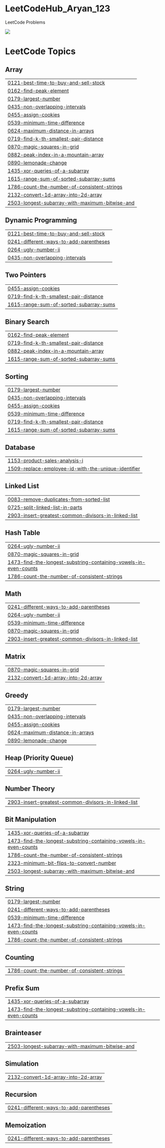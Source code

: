 # LeetCodeHub_Aryan_123
LeetCode Problems

![](https://leetcard.jacoblin.cool/Sachan_123?ext=heatmap)


<!---LeetCode Topics Start-->
# LeetCode Topics
## Array
|  |
| ------- |
| [0121-best-time-to-buy-and-sell-stock](https://github.com/aryan1234-coder/LeetCodeHub_Aryan_123/tree/master/0121-best-time-to-buy-and-sell-stock) |
| [0162-find-peak-element](https://github.com/aryan1234-coder/LeetCodeHub_Aryan_123/tree/master/0162-find-peak-element) |
| [0179-largest-number](https://github.com/aryan1234-coder/LeetCodeHub_Aryan_123/tree/master/0179-largest-number) |
| [0435-non-overlapping-intervals](https://github.com/aryan1234-coder/LeetCodeHub_Aryan_123/tree/master/0435-non-overlapping-intervals) |
| [0455-assign-cookies](https://github.com/aryan1234-coder/LeetCodeHub_Aryan_123/tree/master/0455-assign-cookies) |
| [0539-minimum-time-difference](https://github.com/aryan1234-coder/LeetCodeHub_Aryan_123/tree/master/0539-minimum-time-difference) |
| [0624-maximum-distance-in-arrays](https://github.com/aryan1234-coder/LeetCodeHub_Aryan_123/tree/master/0624-maximum-distance-in-arrays) |
| [0719-find-k-th-smallest-pair-distance](https://github.com/aryan1234-coder/LeetCodeHub_Aryan_123/tree/master/0719-find-k-th-smallest-pair-distance) |
| [0870-magic-squares-in-grid](https://github.com/aryan1234-coder/LeetCodeHub_Aryan_123/tree/master/0870-magic-squares-in-grid) |
| [0882-peak-index-in-a-mountain-array](https://github.com/aryan1234-coder/LeetCodeHub_Aryan_123/tree/master/0882-peak-index-in-a-mountain-array) |
| [0890-lemonade-change](https://github.com/aryan1234-coder/LeetCodeHub_Aryan_123/tree/master/0890-lemonade-change) |
| [1435-xor-queries-of-a-subarray](https://github.com/aryan1234-coder/LeetCodeHub_Aryan_123/tree/master/1435-xor-queries-of-a-subarray) |
| [1615-range-sum-of-sorted-subarray-sums](https://github.com/aryan1234-coder/LeetCodeHub_Aryan_123/tree/master/1615-range-sum-of-sorted-subarray-sums) |
| [1786-count-the-number-of-consistent-strings](https://github.com/aryan1234-coder/LeetCodeHub_Aryan_123/tree/master/1786-count-the-number-of-consistent-strings) |
| [2132-convert-1d-array-into-2d-array](https://github.com/aryan1234-coder/LeetCodeHub_Aryan_123/tree/master/2132-convert-1d-array-into-2d-array) |
| [2503-longest-subarray-with-maximum-bitwise-and](https://github.com/aryan1234-coder/LeetCodeHub_Aryan_123/tree/master/2503-longest-subarray-with-maximum-bitwise-and) |
## Dynamic Programming
|  |
| ------- |
| [0121-best-time-to-buy-and-sell-stock](https://github.com/aryan1234-coder/LeetCodeHub_Aryan_123/tree/master/0121-best-time-to-buy-and-sell-stock) |
| [0241-different-ways-to-add-parentheses](https://github.com/aryan1234-coder/LeetCodeHub_Aryan_123/tree/master/0241-different-ways-to-add-parentheses) |
| [0264-ugly-number-ii](https://github.com/aryan1234-coder/LeetCodeHub_Aryan_123/tree/master/0264-ugly-number-ii) |
| [0435-non-overlapping-intervals](https://github.com/aryan1234-coder/LeetCodeHub_Aryan_123/tree/master/0435-non-overlapping-intervals) |
## Two Pointers
|  |
| ------- |
| [0455-assign-cookies](https://github.com/aryan1234-coder/LeetCodeHub_Aryan_123/tree/master/0455-assign-cookies) |
| [0719-find-k-th-smallest-pair-distance](https://github.com/aryan1234-coder/LeetCodeHub_Aryan_123/tree/master/0719-find-k-th-smallest-pair-distance) |
| [1615-range-sum-of-sorted-subarray-sums](https://github.com/aryan1234-coder/LeetCodeHub_Aryan_123/tree/master/1615-range-sum-of-sorted-subarray-sums) |
## Binary Search
|  |
| ------- |
| [0162-find-peak-element](https://github.com/aryan1234-coder/LeetCodeHub_Aryan_123/tree/master/0162-find-peak-element) |
| [0719-find-k-th-smallest-pair-distance](https://github.com/aryan1234-coder/LeetCodeHub_Aryan_123/tree/master/0719-find-k-th-smallest-pair-distance) |
| [0882-peak-index-in-a-mountain-array](https://github.com/aryan1234-coder/LeetCodeHub_Aryan_123/tree/master/0882-peak-index-in-a-mountain-array) |
| [1615-range-sum-of-sorted-subarray-sums](https://github.com/aryan1234-coder/LeetCodeHub_Aryan_123/tree/master/1615-range-sum-of-sorted-subarray-sums) |
## Sorting
|  |
| ------- |
| [0179-largest-number](https://github.com/aryan1234-coder/LeetCodeHub_Aryan_123/tree/master/0179-largest-number) |
| [0435-non-overlapping-intervals](https://github.com/aryan1234-coder/LeetCodeHub_Aryan_123/tree/master/0435-non-overlapping-intervals) |
| [0455-assign-cookies](https://github.com/aryan1234-coder/LeetCodeHub_Aryan_123/tree/master/0455-assign-cookies) |
| [0539-minimum-time-difference](https://github.com/aryan1234-coder/LeetCodeHub_Aryan_123/tree/master/0539-minimum-time-difference) |
| [0719-find-k-th-smallest-pair-distance](https://github.com/aryan1234-coder/LeetCodeHub_Aryan_123/tree/master/0719-find-k-th-smallest-pair-distance) |
| [1615-range-sum-of-sorted-subarray-sums](https://github.com/aryan1234-coder/LeetCodeHub_Aryan_123/tree/master/1615-range-sum-of-sorted-subarray-sums) |
## Database
|  |
| ------- |
| [1153-product-sales-analysis-i](https://github.com/aryan1234-coder/LeetCodeHub_Aryan_123/tree/master/1153-product-sales-analysis-i) |
| [1509-replace-employee-id-with-the-unique-identifier](https://github.com/aryan1234-coder/LeetCodeHub_Aryan_123/tree/master/1509-replace-employee-id-with-the-unique-identifier) |
## Linked List
|  |
| ------- |
| [0083-remove-duplicates-from-sorted-list](https://github.com/aryan1234-coder/LeetCodeHub_Aryan_123/tree/master/0083-remove-duplicates-from-sorted-list) |
| [0725-split-linked-list-in-parts](https://github.com/aryan1234-coder/LeetCodeHub_Aryan_123/tree/master/0725-split-linked-list-in-parts) |
| [2903-insert-greatest-common-divisors-in-linked-list](https://github.com/aryan1234-coder/LeetCodeHub_Aryan_123/tree/master/2903-insert-greatest-common-divisors-in-linked-list) |
## Hash Table
|  |
| ------- |
| [0264-ugly-number-ii](https://github.com/aryan1234-coder/LeetCodeHub_Aryan_123/tree/master/0264-ugly-number-ii) |
| [0870-magic-squares-in-grid](https://github.com/aryan1234-coder/LeetCodeHub_Aryan_123/tree/master/0870-magic-squares-in-grid) |
| [1473-find-the-longest-substring-containing-vowels-in-even-counts](https://github.com/aryan1234-coder/LeetCodeHub_Aryan_123/tree/master/1473-find-the-longest-substring-containing-vowels-in-even-counts) |
| [1786-count-the-number-of-consistent-strings](https://github.com/aryan1234-coder/LeetCodeHub_Aryan_123/tree/master/1786-count-the-number-of-consistent-strings) |
## Math
|  |
| ------- |
| [0241-different-ways-to-add-parentheses](https://github.com/aryan1234-coder/LeetCodeHub_Aryan_123/tree/master/0241-different-ways-to-add-parentheses) |
| [0264-ugly-number-ii](https://github.com/aryan1234-coder/LeetCodeHub_Aryan_123/tree/master/0264-ugly-number-ii) |
| [0539-minimum-time-difference](https://github.com/aryan1234-coder/LeetCodeHub_Aryan_123/tree/master/0539-minimum-time-difference) |
| [0870-magic-squares-in-grid](https://github.com/aryan1234-coder/LeetCodeHub_Aryan_123/tree/master/0870-magic-squares-in-grid) |
| [2903-insert-greatest-common-divisors-in-linked-list](https://github.com/aryan1234-coder/LeetCodeHub_Aryan_123/tree/master/2903-insert-greatest-common-divisors-in-linked-list) |
## Matrix
|  |
| ------- |
| [0870-magic-squares-in-grid](https://github.com/aryan1234-coder/LeetCodeHub_Aryan_123/tree/master/0870-magic-squares-in-grid) |
| [2132-convert-1d-array-into-2d-array](https://github.com/aryan1234-coder/LeetCodeHub_Aryan_123/tree/master/2132-convert-1d-array-into-2d-array) |
## Greedy
|  |
| ------- |
| [0179-largest-number](https://github.com/aryan1234-coder/LeetCodeHub_Aryan_123/tree/master/0179-largest-number) |
| [0435-non-overlapping-intervals](https://github.com/aryan1234-coder/LeetCodeHub_Aryan_123/tree/master/0435-non-overlapping-intervals) |
| [0455-assign-cookies](https://github.com/aryan1234-coder/LeetCodeHub_Aryan_123/tree/master/0455-assign-cookies) |
| [0624-maximum-distance-in-arrays](https://github.com/aryan1234-coder/LeetCodeHub_Aryan_123/tree/master/0624-maximum-distance-in-arrays) |
| [0890-lemonade-change](https://github.com/aryan1234-coder/LeetCodeHub_Aryan_123/tree/master/0890-lemonade-change) |
## Heap (Priority Queue)
|  |
| ------- |
| [0264-ugly-number-ii](https://github.com/aryan1234-coder/LeetCodeHub_Aryan_123/tree/master/0264-ugly-number-ii) |
## Number Theory
|  |
| ------- |
| [2903-insert-greatest-common-divisors-in-linked-list](https://github.com/aryan1234-coder/LeetCodeHub_Aryan_123/tree/master/2903-insert-greatest-common-divisors-in-linked-list) |
## Bit Manipulation
|  |
| ------- |
| [1435-xor-queries-of-a-subarray](https://github.com/aryan1234-coder/LeetCodeHub_Aryan_123/tree/master/1435-xor-queries-of-a-subarray) |
| [1473-find-the-longest-substring-containing-vowels-in-even-counts](https://github.com/aryan1234-coder/LeetCodeHub_Aryan_123/tree/master/1473-find-the-longest-substring-containing-vowels-in-even-counts) |
| [1786-count-the-number-of-consistent-strings](https://github.com/aryan1234-coder/LeetCodeHub_Aryan_123/tree/master/1786-count-the-number-of-consistent-strings) |
| [2323-minimum-bit-flips-to-convert-number](https://github.com/aryan1234-coder/LeetCodeHub_Aryan_123/tree/master/2323-minimum-bit-flips-to-convert-number) |
| [2503-longest-subarray-with-maximum-bitwise-and](https://github.com/aryan1234-coder/LeetCodeHub_Aryan_123/tree/master/2503-longest-subarray-with-maximum-bitwise-and) |
## String
|  |
| ------- |
| [0179-largest-number](https://github.com/aryan1234-coder/LeetCodeHub_Aryan_123/tree/master/0179-largest-number) |
| [0241-different-ways-to-add-parentheses](https://github.com/aryan1234-coder/LeetCodeHub_Aryan_123/tree/master/0241-different-ways-to-add-parentheses) |
| [0539-minimum-time-difference](https://github.com/aryan1234-coder/LeetCodeHub_Aryan_123/tree/master/0539-minimum-time-difference) |
| [1473-find-the-longest-substring-containing-vowels-in-even-counts](https://github.com/aryan1234-coder/LeetCodeHub_Aryan_123/tree/master/1473-find-the-longest-substring-containing-vowels-in-even-counts) |
| [1786-count-the-number-of-consistent-strings](https://github.com/aryan1234-coder/LeetCodeHub_Aryan_123/tree/master/1786-count-the-number-of-consistent-strings) |
## Counting
|  |
| ------- |
| [1786-count-the-number-of-consistent-strings](https://github.com/aryan1234-coder/LeetCodeHub_Aryan_123/tree/master/1786-count-the-number-of-consistent-strings) |
## Prefix Sum
|  |
| ------- |
| [1435-xor-queries-of-a-subarray](https://github.com/aryan1234-coder/LeetCodeHub_Aryan_123/tree/master/1435-xor-queries-of-a-subarray) |
| [1473-find-the-longest-substring-containing-vowels-in-even-counts](https://github.com/aryan1234-coder/LeetCodeHub_Aryan_123/tree/master/1473-find-the-longest-substring-containing-vowels-in-even-counts) |
## Brainteaser
|  |
| ------- |
| [2503-longest-subarray-with-maximum-bitwise-and](https://github.com/aryan1234-coder/LeetCodeHub_Aryan_123/tree/master/2503-longest-subarray-with-maximum-bitwise-and) |
## Simulation
|  |
| ------- |
| [2132-convert-1d-array-into-2d-array](https://github.com/aryan1234-coder/LeetCodeHub_Aryan_123/tree/master/2132-convert-1d-array-into-2d-array) |
## Recursion
|  |
| ------- |
| [0241-different-ways-to-add-parentheses](https://github.com/aryan1234-coder/LeetCodeHub_Aryan_123/tree/master/0241-different-ways-to-add-parentheses) |
## Memoization
|  |
| ------- |
| [0241-different-ways-to-add-parentheses](https://github.com/aryan1234-coder/LeetCodeHub_Aryan_123/tree/master/0241-different-ways-to-add-parentheses) |
<!---LeetCode Topics End-->
